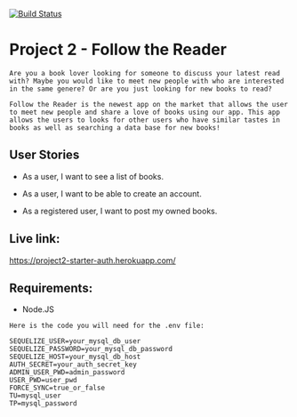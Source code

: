 [![Build Status](https://travis-ci.com/alperg/project2-starter-auth.svg?branch=master)](https://travis-ci.com/alperg/project2-starter-auth)

# Project 2 - Follow the Reader
```
Are you a book lover looking for someone to discuss your latest read with? Maybe you would like to meet new people with who are interested in the same genere? Or are you just looking for new books to read?

Follow the Reader is the newest app on the market that allows the user to meet new people and share a love of books using our app. This app allows the users to looks for other users who have similar tastes in books as well as searching a data base for new books!
```

## User Stories

* As a user, I want to see a list of books.

* As a user, I want to be able to create an account.

* As a registered user, I want to post my owned books.

## Live link:
https://project2-starter-auth.herokuapp.com/

## Requirements:

* Node.JS

```
Here is the code you will need for the .env file:

SEQUELIZE_USER=your_mysql_db_user
SEQUELIZE_PASSWORD=your_mysql_db_password
SEQUELIZE_HOST=your_mysql_db_host
AUTH_SECRET=your_auth_secret_key
ADMIN_USER_PWD=admin_password
USER_PWD=user_pwd
FORCE_SYNC=true_or_false
TU=mysql_user
TP=mysql_password
```
